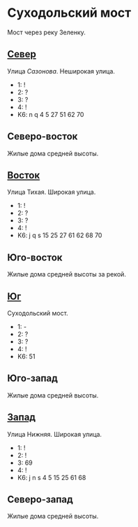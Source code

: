 # Суходольский мост

Мост через реку Зеленку.

## [Север](./510070.md)

Улица *Сазонова*.
Неширокая улица.

* 1:    !
* 2:    ?
* 3:    ?
* 4:    !
* K6:   n   q
        4   5   27  51  62  70

## Северо-восток

Жилые дома средней высоты.

## [Восток](./515080.md)

Улица Тихая.
Широкая улица.

* 1:    !
* 2:    ?
* 3:    ?
* 4:    !
* K6:   j   q   s
        15  25  27  61  62  68  70

## Юго-восток

Жилые дома средней высоты за рекой.

## [Юг](./510085.md)

Суходольский мост.

* 1:    -
* 2:    ?
* 3:    ?
* 4:    !
* K6:   51

## Юго-запад

Жилые дома средней высоты.

## [Запад](./500080.md)

Улица Нижняя.
Широкая улица.

* 1:    !
* 2:    !
* 3:    69
* 4:    !
* K6:   j   n   s
        4   5   15  25  61  68

## Северо-запад

Жилые дома средней высоты.
